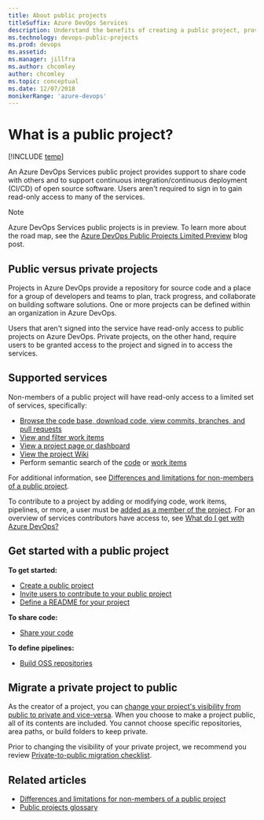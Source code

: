 ```yaml
---
title: About public projects 
titleSuffix: Azure DevOps Services
description: Understand the benefits of creating a public project, provide anonymous users ability to view your projects.
ms.technology: devops-public-projects
ms.prod: devops
ms.assetid: 
ms.manager: jillfra
ms.author: chcomley
author: chcomley
ms.topic: conceptual
ms.date: 12/07/2018
monikerRange: 'azure-devops'
---
```


# What is a public project?

[!INCLUDE [temp](_shared/version-public-projects.md)]  

An Azure DevOps Services public project provides support to share code with others and to support continuous integration/continuous deployment (CI/CD) of open source software. Users aren't required to sign in to gain read-only access to many of the services.  

> [!NOTE]   
> Azure DevOps Services public projects is in preview. To learn more about the road map, see the [Azure DevOps Public Projects Limited Preview](https://blogs.msdn.microsoft.com/devops/2018/04/27/vsts-public-projects-limited-preview/) blog post.


## Public versus private projects 
Projects in Azure DevOps provide a repository for source code and a place for a group of developers and teams to plan, track progress, and collaborate on building software solutions. One or more projects can be defined within an organization in Azure DevOps.  

Users that aren't signed into the service have read-only access to public projects on Azure DevOps. Private projects, on the other hand, require users to be granted access to the project and signed in to access the services. 

## Supported services  

Non-members of a public project will have read-only access to a limited set of services, specifically: 
* [Browse the code base, download code, view commits, branches, and pull requests](browse-code-public.md)
* [View and filter work items](view-filter-work-items-public.md)
* [View a project page or dashboard](view-project-dashboard-public.md)
* [View the project Wiki](view-wiki-public.md) 
* Perform semantic search of the [code](code-search-public.md) or [work items](work-item-search-public.md) 

For additional information, see [Differences and limitations for non-members of a public project](feature-differences.md).

To contribute to a project by adding or modifying code, work items, pipelines, or more, a user must be [added as a member of the project](invite-users-public.md). For an overview of services contributors have access to, see [What do I get with Azure DevOps?](../../user-guide/services.md)


## Get started with a public project  

**To get started:**
* [Create a public project](create-public-project.md)
* [Invite users to contribute to your public project](invite-users-public.md)
* [Define a README for your project](../../project/wiki/project-vision-status.md)

**To share code:**
* [Share your code](../../repos/git/gitquickstart.md)

**To define pipelines:** 
* [Build OSS repositories](../../pipelines/build/ci-public.md?toc=/azure/devops/organizations/public/toc.json&bc=/azure/devops/organizations/public/breadcrumb/toc.json)

## Migrate a private project to public

As the creator of a project, you can [change your project's visibility from public to private and vice-versa](make-project-public.md). When you choose to make a project public, all of its contents are included. You cannot choose specific repositories, area paths, or build folders to keep private. 

Prior to changing the visibility of your private project, we recommend you review [Private-to-public migration checklist](migration-checklist.md).

## Related articles 

- [Differences and limitations for non-members of a public project](feature-differences.md)
- [Public projects glossary](glossary-public.md)


